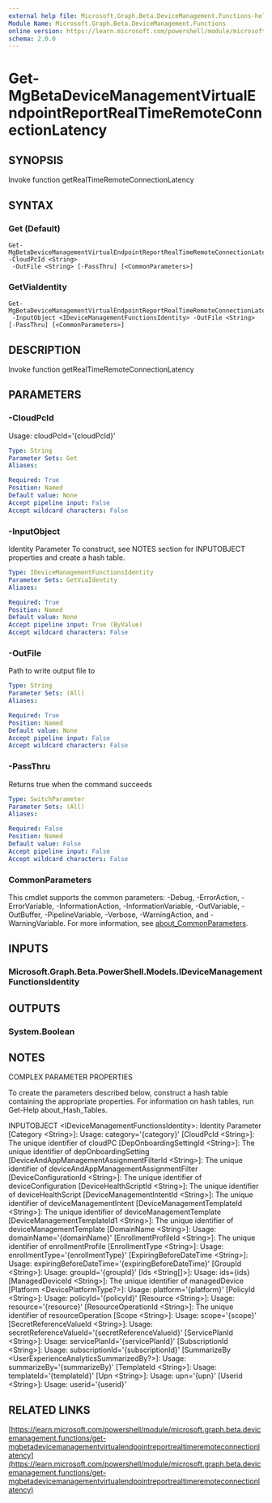 ```yaml
---
external help file: Microsoft.Graph.Beta.DeviceManagement.Functions-help.xml
Module Name: Microsoft.Graph.Beta.DeviceManagement.Functions
online version: https://learn.microsoft.com/powershell/module/microsoft.graph.beta.devicemanagement.functions/get-mgbetadevicemanagementvirtualendpointreportrealtimeremoteconnectionlatency
schema: 2.0.0
---
```


# Get-MgBetaDeviceManagementVirtualEndpointReportRealTimeRemoteConnectionLatency

## SYNOPSIS
Invoke function getRealTimeRemoteConnectionLatency

## SYNTAX

### Get (Default)
```
Get-MgBetaDeviceManagementVirtualEndpointReportRealTimeRemoteConnectionLatency -CloudPcId <String>
 -OutFile <String> [-PassThru] [<CommonParameters>]
```

### GetViaIdentity
```
Get-MgBetaDeviceManagementVirtualEndpointReportRealTimeRemoteConnectionLatency
 -InputObject <IDeviceManagementFunctionsIdentity> -OutFile <String> [-PassThru] [<CommonParameters>]
```

## DESCRIPTION
Invoke function getRealTimeRemoteConnectionLatency

## PARAMETERS

### -CloudPcId
Usage: cloudPcId='{cloudPcId}'

```yaml
Type: String
Parameter Sets: Get
Aliases:

Required: True
Position: Named
Default value: None
Accept pipeline input: False
Accept wildcard characters: False
```

### -InputObject
Identity Parameter
To construct, see NOTES section for INPUTOBJECT properties and create a hash table.

```yaml
Type: IDeviceManagementFunctionsIdentity
Parameter Sets: GetViaIdentity
Aliases:

Required: True
Position: Named
Default value: None
Accept pipeline input: True (ByValue)
Accept wildcard characters: False
```

### -OutFile
Path to write output file to

```yaml
Type: String
Parameter Sets: (All)
Aliases:

Required: True
Position: Named
Default value: None
Accept pipeline input: False
Accept wildcard characters: False
```

### -PassThru
Returns true when the command succeeds

```yaml
Type: SwitchParameter
Parameter Sets: (All)
Aliases:

Required: False
Position: Named
Default value: False
Accept pipeline input: False
Accept wildcard characters: False
```

### CommonParameters
This cmdlet supports the common parameters: -Debug, -ErrorAction, -ErrorVariable, -InformationAction, -InformationVariable, -OutVariable, -OutBuffer, -PipelineVariable, -Verbose, -WarningAction, and -WarningVariable. For more information, see [about_CommonParameters](http://go.microsoft.com/fwlink/?LinkID=113216).

## INPUTS

### Microsoft.Graph.Beta.PowerShell.Models.IDeviceManagementFunctionsIdentity
## OUTPUTS

### System.Boolean
## NOTES
COMPLEX PARAMETER PROPERTIES

To create the parameters described below, construct a hash table containing the appropriate properties.
For information on hash tables, run Get-Help about_Hash_Tables.

INPUTOBJECT \<IDeviceManagementFunctionsIdentity\>: Identity Parameter
  \[Category \<String\>\]: Usage: category='{category}'
  \[CloudPcId \<String\>\]: The unique identifier of cloudPC
  \[DepOnboardingSettingId \<String\>\]: The unique identifier of depOnboardingSetting
  \[DeviceAndAppManagementAssignmentFilterId \<String\>\]: The unique identifier of deviceAndAppManagementAssignmentFilter
  \[DeviceConfigurationId \<String\>\]: The unique identifier of deviceConfiguration
  \[DeviceHealthScriptId \<String\>\]: The unique identifier of deviceHealthScript
  \[DeviceManagementIntentId \<String\>\]: The unique identifier of deviceManagementIntent
  \[DeviceManagementTemplateId \<String\>\]: The unique identifier of deviceManagementTemplate
  \[DeviceManagementTemplateId1 \<String\>\]: The unique identifier of deviceManagementTemplate
  \[DomainName \<String\>\]: Usage: domainName='{domainName}'
  \[EnrollmentProfileId \<String\>\]: The unique identifier of enrollmentProfile
  \[EnrollmentType \<String\>\]: Usage: enrollmentType='{enrollmentType}'
  \[ExpiringBeforeDateTime \<String\>\]: Usage: expiringBeforeDateTime='{expiringBeforeDateTime}'
  \[GroupId \<String\>\]: Usage: groupId='{groupId}'
  \[Ids \<String\[\]\>\]: Usage: ids={ids}
  \[ManagedDeviceId \<String\>\]: The unique identifier of managedDevice
  \[Platform \<DevicePlatformType?\>\]: Usage: platform='{platform}'
  \[PolicyId \<String\>\]: Usage: policyId='{policyId}'
  \[Resource \<String\>\]: Usage: resource='{resource}'
  \[ResourceOperationId \<String\>\]: The unique identifier of resourceOperation
  \[Scope \<String\>\]: Usage: scope='{scope}'
  \[SecretReferenceValueId \<String\>\]: Usage: secretReferenceValueId='{secretReferenceValueId}'
  \[ServicePlanId \<String\>\]: Usage: servicePlanId='{servicePlanId}'
  \[SubscriptionId \<String\>\]: Usage: subscriptionId='{subscriptionId}'
  \[SummarizeBy \<UserExperienceAnalyticsSummarizedBy?\>\]: Usage: summarizeBy='{summarizeBy}'
  \[TemplateId \<String\>\]: Usage: templateId='{templateId}'
  \[Upn \<String\>\]: Usage: upn='{upn}'
  \[Userid \<String\>\]: Usage: userid='{userid}'

## RELATED LINKS

[https://learn.microsoft.com/powershell/module/microsoft.graph.beta.devicemanagement.functions/get-mgbetadevicemanagementvirtualendpointreportrealtimeremoteconnectionlatency](https://learn.microsoft.com/powershell/module/microsoft.graph.beta.devicemanagement.functions/get-mgbetadevicemanagementvirtualendpointreportrealtimeremoteconnectionlatency)



